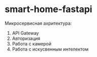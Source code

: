 # smart-home-fastapi

Микросервисная ахритектура:
1. API Gateway
2. Авторизация
3. Работа с камерой
4. Работа с искусвенным интелектом
